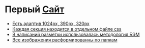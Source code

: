 <h1>Первый <a href="https://oddish7.github.io/Axit/">Сайт</h1>
<ul>
  <li>Есть адаптив 1024px, 390px, 320px</li>
  <li>Каждая секция находится в отдельном файле css</li>
  <li>В написаний разметки использовалась методология БЭМ</li>
  <li>Все изображения расформированны по папкам</li>
</ul>
